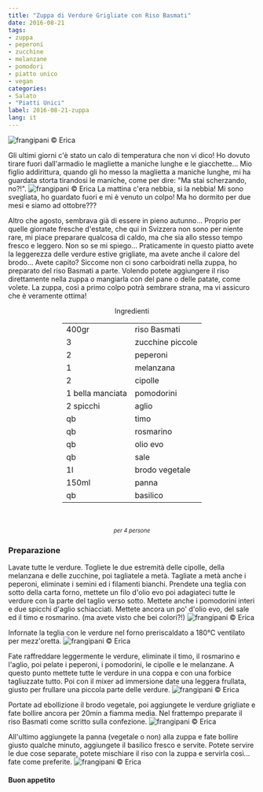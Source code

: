 ```yaml
---
title: "Zuppa di Verdure Grigliate con Riso Basmati"
date: 2016-08-21
tags:
- zuppa
- peperoni
- zucchine
- melanzane
- pomodori
- piatto unico
- vegan
categories:
- Salato
- "Piatti Unici"
label: 2016-08-21-zuppa
lang: it
---
```

![](header.jpg "frangipani © Erica")

Gli ultimi giorni c'è stato un calo di temperatura che non vi dico! Ho dovuto tirare fuori dall'armadio le magliette a maniche lunghe e le giacchette... Mio figlio addirittura, quando gli ho messo la maglietta a maniche lunghe, mi ha guardata storta tirandosi le maniche, come per dire: "Ma stai scherzando, no?!". 
![](nebbia.jpg "frangipani © Erica")
La mattina c'era nebbia, si la nebbia! Mi sono svegliata, ho guardato fuori e mi è venuto un colpo! Ma ho dormito per due mesi e siamo ad ottobre???

Altro che agosto, sembrava già di essere in pieno autunno... Proprio per quelle giornate fresche d'estate, che qui in Svizzera non sono per niente rare, mi piace preparare qualcosa di caldo, ma che sia allo stesso tempo fresco e leggero. Non so se mi spiego... Praticamente in questo piatto avete la leggerezza delle verdure estive grigliate, ma avete anche il calore del brodo... Avete capito? Siccome non ci sono carboidrati nella zuppa, ho preparato del riso Basmati a parte. Volendo potete aggiungere il riso direttamente nella zuppa o mangiarla con del pane o delle patate, come volete. La zuppa, così a primo colpo potrà sembrare strana, ma vi assicuro che è veramente ottima! 

<div id="wrapper" style="text-align: center">
  <div id="yourdiv" style="display: inline-block;">
    <div class="ingredients">
      <div class="ingredients-title">Ingredienti</div>
      <table>
        <tbody>
          </tr>
          <tr>
            <td>400gr</td>
            <td>riso Basmati</td>
          </tr>
          <tr>
            <td>3</td>
            <td>zucchine piccole</td>
          </tr>
          <tr>
            <td>2</td>
            <td>peperoni</td>
          </tr>
          <tr>
            <td>1</td>
            <td>melanzana</td>
          </tr>      
          <tr>
            <td>2</td>
            <td>cipolle</td>
          </tr>
          <tr>
            <td>1 bella manciata</td>
            <td>pomodorini</td>
          </tr>
          <tr>
            <td>2 spicchi</td>
            <td>aglio</td>
          </tr>
          <tr>
            <td>qb</td>
            <td>timo</td>
          </tr>
          <tr>
            <td>qb</td>
            <td>rosmarino</td>
          </tr>
          <tr>
            <td>qb</td>
            <td>olio evo</td>
          </tr>
          <tr>
            <td>qb</td>
            <td>sale</td>
          </tr>
          <tr>
            <td>1l</td>
            <td>brodo vegetale</td>
          </tr>
          <tr>
            <td>150ml</td>
            <td>panna</td>
          </tr>
          <tr>
            <td>qb</td>
            <td>basilico</td>      
          </tr>
        </tbody>
      </table>
      <br></br>
      <i class="pull-right" style="font-size: 80%;">per 4 persone</i>
    </div>
  </div>
</div>


<h3>
  <font color="grey">
    <i class="fa fa-cogs"></i>
  </font> Preparazione
</h3>

Lavate tutte le verdure. Togliete le due estremità delle cipolle, della melanzana e delle zucchine, poi tagliatele a metà. Tagliate a metà anche i peperoni, eliminate i semini ed i filamenti bianchi. Prendete una teglia con sotto della carta forno, mettete un filo d'olio evo poi adagiateci tutte le verdure con la parte del taglio verso sotto. Mettete anche i pomodorini interi e due spicchi d'aglio schiacciati. Mettete ancora un po' d'olio evo, del sale ed il timo e rosmarino. (ma avete visto che bei colori?!)
![](verdure.jpg "frangipani © Erica")

Infornate la teglia con le verdure nel forno preriscaldato a 180°C ventilato per mezz'oretta.
![](verduregrigliate.jpg "frangipani © Erica")

Fate raffreddare leggermente le verdure, eliminate il timo, il rosmarino e l'aglio, poi pelate i peperoni, i pomodorini, le cipolle e le melanzane. A questo punto mettete tutte le verdure in una coppa e con una forbice tagliuzzate tutto. Poi con il mixer ad immersione date una leggera frullata, giusto per frullare una piccola parte delle verdure.
![](verduretagliate.jpg "frangipani © Erica")

Portate ad ebollizione il brodo vegetale, poi aggiungete le verdure grigliate e fate bollire ancora per 20min a fiamma media. Nel frattempo preparate il riso Basmati come scritto sulla confezione.
![](riso.jpg "frangipani © Erica")

All'ultimo aggiungete la panna (vegetale o non) alla zuppa e fate bollire giusto qualche minuto, aggiungete il basilico fresco e servite. Potete servire le due cose separate, potete mischiare il riso con la zuppa e servirla così... fate come preferite.
![](risultato.jpg "frangipani © Erica")


<h4>Buon appetito
  <font color="red">
    <i class="fa fa-smile-o"></i>
  </font>
</h4>
